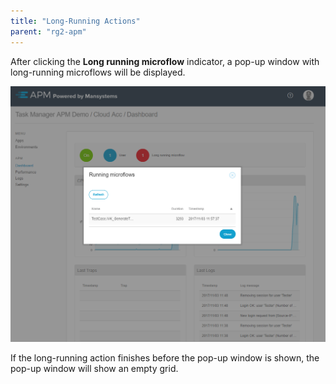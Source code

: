 ```yaml
---
title: "Long-Running Actions"
parent: "rg2-apm"
---
```


After clicking the **Long running microflow** indicator, a pop-up window with long-running microflows will be displayed.

 ![](attachments/rg2/long-running-actions.png)

If the long-running action finishes before the pop-up window is shown, the pop-up window will show an empty grid.
